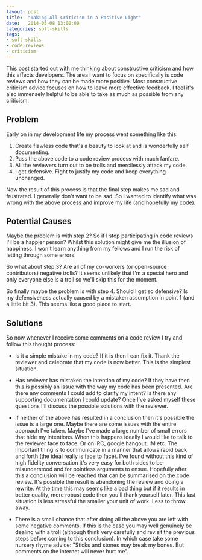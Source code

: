 ```yaml
---
layout: post
title:  "Taking All Criticism in a Positive Light"
date:   2014-05-08 13:00:00
categories: soft-skills
tags:
- soft-skills
- code-reviews
- criticism
---
```


This post started out with me thinking about constructive criticism and how this affects developers.
The area I want to focus on specifically is code reviews and how they can be made more positive.
Most constructive criticism advice focuses on how to leave more effective feedback.
I feel it's also immensely helpful to be able to take as much as possible from any criticism.

## Problem
Early on in my development life my process went something like this:

 1. Create flawless code that's a beauty to look at and is wonderfully self documenting.
 1. Pass the above code to a code review process with much fanfare.
 1. All the reviewers turn out to be trolls and mercilessly attack my code.
 1. I get defensive. Fight to justify my code and keep everything unchanged.

Now the result of this process is that the final step makes me sad and frustrated. I generally don't want to be sad.
So I wanted to identify what was wrong with the above process and improve  my life (and hopefully my code).

## Potential Causes
Maybe the problem is with step 2? So if I stop participating in code reviews I'll be a happier person?
Whilst this solution might give me the illusion of happiness. I won't learn anything from my fellows and I run the risk of letting through some errors.

So what about step 3? Are all of my co-workers (or open-source contributors) negative trolls?
It seems unlikely that I'm a special hero and only everyone else is a troll so we'll skip this for the moment.

So finally maybe the problem is with step 4. Should I get so defensive?
Is my defensiveness actually caused by a mistaken assumption in point 1 (and a little bit 3). This seems like a good place to start.

## Solutions
So now whenever I receive some comments on a code review I try and follow this thought process:

 * Is it a simple mistake in my code?
 If it is then I can fix it.
 Thank the reviewer and celebrate that my code is now better.
 This is the simplest situation.

 * Has reviewer has mistaken the intention of my code?
 If they have then this is possibly an issue with the way my code has been presented.
 Are there any comments I could add to clarify my intent?
 Is there any supporting documentation I could update?
 Once I've asked myself these questions I'll discuss the possible solutions with the reviewer.

 * If neither of the above has resulted in a conclusion then it's possible the issue is a large one.
 Maybe there are some issues with the entire approach I've taken.
 Maybe I've made a large number of small errors that hide my intentions.
 When this happens ideally I would like to talk to the reviewer face to face. Or on IRC, google hangout, IM etc.
 The important thing is to communicate in a manner that allows rapid back and forth (the ideal really is face to face).
 I've found without this kind of high fidelity conversation it's very easy for both sides to be misunderstood and for pointless arguments to ensue.
 Hopefully after this a conclusion will be reached that can be summarised on the code review.
 It's possible the result is abandoning the review and doing a rewrite.
 At the time this may seems like a bad thing but if it results in better quality, more robust code then you'll thank yourself later.
 This last situation is less stressful the smaller your unit of work. Less to throw away.

 * There is a small chance that after doing all the above you are left with some negative comments.
 If this is the case you may well genuinely be dealing with a troll (although think very carefully and revisit the previous steps before coming to this conclusion).
 In which case take some nursery rhyme advice: "Sticks and stones may break my bones. But comments on the internet will never hurt me".



